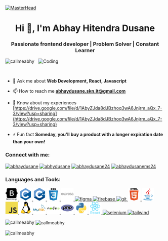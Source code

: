 [![MasterHead](https://designerapp.officeapps.live.com/designerapp/Media.ashx/?id=f627d7a2-eff6-425d-9f69-e3e65a383f84.gif&fileToken=89449573-7438-46fa-af6a-c7d412c93f0e&dcHint=IndiaCentral)](https://www.linkedin.com/in/abhaydusane/)
<h1 align="center">Hi 👋, I'm Abhay Hitendra Dusane</h1>
<h3 align="center">Passionate frontend developer | Problem Solver | Constant Learner</h3>
<img align="right" alt="Coding" width="400" src="https://designerapp.officeapps.live.com/designerapp/Media.ashx/?id=0eca48fd-9f68-4335-9cd7-822045090fc7.gif&fileToken=0ae6fcaa-b1ca-417a-b07e-a91023aadf90&dcHint=IndiaCentral"> 
<p align="left"> <img src="https://komarev.com/ghpvc/?username=callmeabhy&label=Profile%20views&color=0e75b6&style=flat" alt="callmeabhy" /> </p>

<p align="left"> <a href="https://twitter.com/" target="blank"><img src="https://img.shields.io/twitter/follow/?logo=twitter&style=for-the-badge" alt="" /></a> </p>

- 💬 Ask me about **Web Development, React, Javascript**

- 📫 How to reach me **abhaydusane.skn.it@gmail.com**

- 📄 Know about my experiences [https://drive.google.com/file/d/1AbyZJda8dJBzhoq3wA6Jnjrm_aQx_7-3/view?usp=sharing](https://drive.google.com/file/d/1AbyZJda8dJBzhoq3wA6Jnjrm_aQx_7-3/view?usp=sharing)

- ⚡ Fun fact **Someday, you'll buy a product with a longer expiration date than your own!**

<h3 align="left">Connect with me:</h3>
<p align="left">
<a href="https://www.linkedin.com/in/abhaydusane/" target="blank"><img align="center" src="https://raw.githubusercontent.com/rahuldkjain/github-profile-readme-generator/master/src/images/icons/Social/linked-in-alt.svg" alt="abhaydusane" height="30" width="40" /></a>
<a href="https://instagram.com/abhydusane" target="blank"><img align="center" src="https://raw.githubusercontent.com/rahuldkjain/github-profile-readme-generator/master/src/images/icons/Social/instagram.svg" alt="abhydusane" height="30" width="40" /></a>
<a href="https://leetcode.com/abhaydusane24/" target="blank"><img align="center" src="https://raw.githubusercontent.com/rahuldkjain/github-profile-readme-generator/master/src/images/icons/Social/leet-code.svg" alt="abhaydusane24" height="30" width="40" /></a>
<a href="https://auth.geeksforgeeks.org/user/abhaydusanems24" target="blank"><img align="center" src="https://raw.githubusercontent.com/rahuldkjain/github-profile-readme-generator/master/src/images/icons/Social/geeks-for-geeks.svg" alt="abhaydusanems24" height="30" width="40" /></a>
</p>

<h3 align="left">Languages and Tools:</h3>
<p align="left"> <a href="https://getbootstrap.com" target="_blank" rel="noreferrer"> <img src="https://raw.githubusercontent.com/devicons/devicon/master/icons/bootstrap/bootstrap-plain-wordmark.svg" alt="bootstrap" width="40" height="40"/> </a> <a href="https://www.cprogramming.com/" target="_blank" rel="noreferrer"> <img src="https://raw.githubusercontent.com/devicons/devicon/master/icons/c/c-original.svg" alt="c" width="40" height="40"/> </a> <a href="https://www.w3schools.com/cpp/" target="_blank" rel="noreferrer"> <img src="https://raw.githubusercontent.com/devicons/devicon/master/icons/cplusplus/cplusplus-original.svg" alt="cplusplus" width="40" height="40"/> </a> <a href="https://www.w3schools.com/css/" target="_blank" rel="noreferrer"> <img src="https://raw.githubusercontent.com/devicons/devicon/master/icons/css3/css3-original-wordmark.svg" alt="css3" width="40" height="40"/> </a> <a href="https://expressjs.com" target="_blank" rel="noreferrer"> <img src="https://raw.githubusercontent.com/devicons/devicon/master/icons/express/express-original-wordmark.svg" alt="express" width="40" height="40"/> </a> <a href="https://www.figma.com/" target="_blank" rel="noreferrer"> <img src="https://www.vectorlogo.zone/logos/figma/figma-icon.svg" alt="figma" width="40" height="40"/> </a> <a href="https://firebase.google.com/" target="_blank" rel="noreferrer"> <img src="https://www.vectorlogo.zone/logos/firebase/firebase-icon.svg" alt="firebase" width="40" height="40"/> </a> <a href="https://git-scm.com/" target="_blank" rel="noreferrer"> <img src="https://www.vectorlogo.zone/logos/git-scm/git-scm-icon.svg" alt="git" width="40" height="40"/> </a> <a href="https://www.w3.org/html/" target="_blank" rel="noreferrer"> <img src="https://raw.githubusercontent.com/devicons/devicon/master/icons/html5/html5-original-wordmark.svg" alt="html5" width="40" height="40"/> </a> <a href="https://www.java.com" target="_blank" rel="noreferrer"> <img src="https://raw.githubusercontent.com/devicons/devicon/master/icons/java/java-original.svg" alt="java" width="40" height="40"/> </a> <a href="https://developer.mozilla.org/en-US/docs/Web/JavaScript" target="_blank" rel="noreferrer"> <img src="https://raw.githubusercontent.com/devicons/devicon/master/icons/javascript/javascript-original.svg" alt="javascript" width="40" height="40"/> </a> <a href="https://www.linux.org/" target="_blank" rel="noreferrer"> <img src="https://raw.githubusercontent.com/devicons/devicon/master/icons/linux/linux-original.svg" alt="linux" width="40" height="40"/> </a> <a href="https://www.mysql.com/" target="_blank" rel="noreferrer"> <img src="https://raw.githubusercontent.com/devicons/devicon/master/icons/mysql/mysql-original-wordmark.svg" alt="mysql" width="40" height="40"/> </a> <a href="https://nodejs.org" target="_blank" rel="noreferrer"> <img src="https://raw.githubusercontent.com/devicons/devicon/master/icons/nodejs/nodejs-original-wordmark.svg" alt="nodejs" width="40" height="40"/> </a> <a href="https://www.php.net" target="_blank" rel="noreferrer"> <img src="https://raw.githubusercontent.com/devicons/devicon/master/icons/php/php-original.svg" alt="php" width="40" height="40"/> </a> <a href="https://www.python.org" target="_blank" rel="noreferrer"> <img src="https://raw.githubusercontent.com/devicons/devicon/master/icons/python/python-original.svg" alt="python" width="40" height="40"/> </a> <a href="https://reactjs.org/" target="_blank" rel="noreferrer"> <img src="https://raw.githubusercontent.com/devicons/devicon/master/icons/react/react-original-wordmark.svg" alt="react" width="40" height="40"/> </a> <a href="https://www.selenium.dev" target="_blank" rel="noreferrer"> <img src="https://raw.githubusercontent.com/detain/svg-logos/780f25886640cef088af994181646db2f6b1a3f8/svg/selenium-logo.svg" alt="selenium" width="40" height="40"/> </a> <a href="https://tailwindcss.com/" target="_blank" rel="noreferrer"> <img src="https://www.vectorlogo.zone/logos/tailwindcss/tailwindcss-icon.svg" alt="tailwind" width="40" height="40"/> </a> </p>

<p><img align="left" src="https://github-readme-stats.vercel.app/api/top-langs?username=callmeabhy&show_icons=true&locale=en&layout=compact" alt="callmeabhy" /></p>

<p>&nbsp;<img align="center" src="https://github-readme-stats.vercel.app/api?username=callmeabhy&show_icons=true&locale=en" alt="callmeabhy" /></p>

<p><img align="center" src="https://github-readme-streak-stats.herokuapp.com/?user=callmeabhy&" alt="callmeabhy" /></p>



